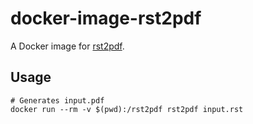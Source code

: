 # docker-image-rst2pdf

A Docker image for [rst2pdf](https://rst2pdf.org).

## Usage

    # Generates input.pdf
    docker run --rm -v $(pwd):/rst2pdf rst2pdf input.rst
